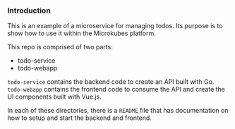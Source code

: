 ### Introduction

This is an example of a microservice for managing todos. Its purpose is to show how to use it within the Microkubes platform.

This repo is comprised of two parts:
- todo-service
- todo-webapp

`todo-service` contains the backend code to create an API built with Go.
`todo-webapp` contains the frontend code to consume the API and create the UI components built with Vue.js.

In each of these directories, there is a `README` file that has documentation on how to setup and start the backend and frontend.